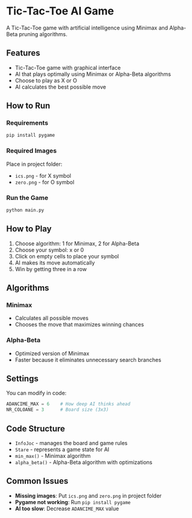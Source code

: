 # Tic-Tac-Toe AI Game

A Tic-Tac-Toe game with artificial intelligence using Minimax and Alpha-Beta pruning algorithms.

## Features

- Tic-Tac-Toe game with graphical interface
- AI that plays optimally using Minimax or Alpha-Beta algorithms
- Choose to play as X or O
- AI calculates the best possible move

## How to Run

### Requirements
```bash
pip install pygame
```

### Required Images
Place in project folder:
- `ics.png` - for X symbol
- `zero.png` - for O symbol

### Run the Game
```bash
python main.py
```

## How to Play

1. Choose algorithm: 1 for Minimax, 2 for Alpha-Beta
2. Choose your symbol: x or 0
3. Click on empty cells to place your symbol
4. AI makes its move automatically
5. Win by getting three in a row

## Algorithms

### Minimax
- Calculates all possible moves
- Chooses the move that maximizes winning chances

### Alpha-Beta
- Optimized version of Minimax
- Faster because it eliminates unnecessary search branches

## Settings

You can modify in code:
```python
ADANCIME_MAX = 6    # How deep AI thinks ahead
NR_COLOANE = 3      # Board size (3x3)
```

## Code Structure

- `InfoJoc` - manages the board and game rules
- `Stare` - represents a game state for AI
- `min_max()` - Minimax algorithm
- `alpha_beta()` - Alpha-Beta algorithm with optimizations

## Common Issues

- **Missing images**: Put `ics.png` and `zero.png` in project folder
- **Pygame not working**: Run `pip install pygame`
- **AI too slow**: Decrease `ADANCIME_MAX` value
